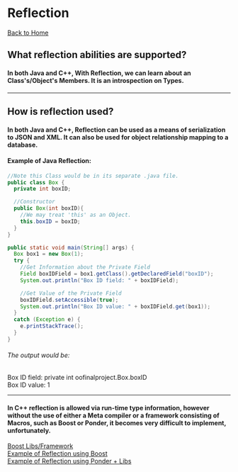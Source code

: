 # Reflection
[Back to Home](README.md)
## What reflection abilities are supported?
#### In both Java and C++, With Reflection, we can learn about an Class's/Object's Members. It is an introspection on Types.

---

## How is reflection used?
#### In both Java and C++, Reflection can be used as a means of serialization to JSON and XML. It can also be used for object relationship mapping to a database.

#### Example of Java Reflection:
```Java
//Note this Class would be in its separate .java file.
public class Box {
  private int boxID;

  //Constructor
  public Box(int boxID){
    //We may treat 'this' as an Object.
    this.boxID = boxID;
  }
}

public static void main(String[] args) {
  Box box1 = new Box(1);
  try {
    //Get Information about the Private Field
    Field boxIDField = box1.getClass().getDeclaredField("boxID");
    System.out.println("Box ID field: " + boxIDField);

    //Get Value of the Private Field
    boxIDField.setAccessible(true);
    System.out.println("Box ID value: " + boxIDField.get(box1));
  }
  catch (Exception e) {
    e.printStackTrace();
  }
}
```

###### The output would be:  
Box ID field: private int oofinalproject.Box.boxID  
Box ID value: 1

---

#### In C++ reflection is allowed via run-time type information, however without the use of either a Meta compiler or a framework consisting of Macros, such as Boost or Ponder, it becomes very difficult to implement, unfortunately.
[Boost Libs/Framework](http://www.boost.org/)  
[Example of Reflection using Boost](http://pfultz2.com/blog/2012/07/31/reflection-in-under-100-lines/)  
[Example of Reflection using Ponder + Libs](https://billyquith.github.io/ponder/)
